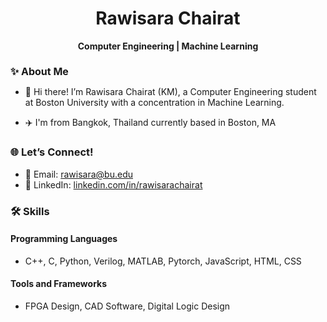 <h1 align="center">Rawisara Chairat</h1>
<p align="center">
  <b>Computer Engineering | Machine Learning</b>
</p>

<h2 style="font-size: 16px;">✨ About Me</h2>

- 🌟 Hi there! I’m Rawisara Chairat (KM), a Computer Engineering student at Boston University with a concentration in Machine Learning. 

- ✈️ I'm from Bangkok, Thailand currently based in Boston, MA


### 🌐 **Let’s Connect!**  

- 📧 Email: [rawisara@bu.edu](mailto:rawisara@bu.edu)  
- 🔗 LinkedIn: [linkedin.com/in/rawisarachairat](https://linkedin.com/in/rawisarachairat)  


### 🛠️ **Skills**  

#### **Programming Languages**  
- C++, C, Python, Verilog, MATLAB, Pytorch, JavaScript, HTML, CSS  

#### **Tools and Frameworks**  
- FPGA Design, CAD Software, Digital Logic Design  
